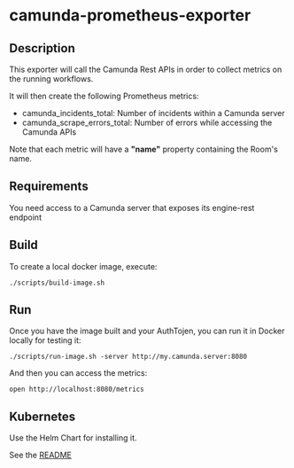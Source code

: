 # camunda-prometheus-exporter

## Description

This exporter will call the Camunda Rest APIs in order to collect metrics on the running workflows.

It will then create the following Prometheus metrics:

- camunda_incidents_total: Number of incidents within a Camunda server
- camunda_scrape_errors_total: Number of errors while accessing the Camunda APIs

Note that each metric will have a **"name"** property containing the Room's name.

## Requirements

You need access to a Camunda server that exposes its engine-rest endpoint

## Build

To create a local docker image, execute:

```
./scripts/build-image.sh
```

## Run

Once you have the image built and your AuthTojen, you can run it in Docker locally for testing it:

```
./scripts/run-image.sh -server http://my.camunda.server:8080
```

And then you can access the metrics:

```
open http://localhost:8080/metrics
```


## Kubernetes

Use the Helm Chart for installing it.

See the [README](charts/camunda-prometheus-exporter/README.md)


